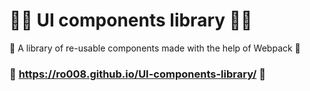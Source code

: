 # 💁‍♀️ UI components library 👩‍💻
📘 A library of re-usable components made with the help of Webpack 🔷
### 🎇 https://ro008.github.io/UI-components-library/ 🎇

